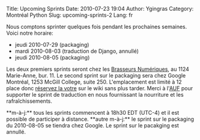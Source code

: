 Title: Upcoming Sprints
Date: 2010-07-23 19:04
Author: Ygingras
Category: Montréal Python
Slug: upcoming-sprints-2
Lang: fr

Nous comptons sprinter quelques fois pendant les prochaines semaines.
Voici notre horaire:

-   jeudi 2010-07-29 (packaging)
-   mardi 2010-08-03 (traduction de Django, annullé)
-   jeudi 2010-08-05 (packaging)

Les deux premiers sprints seront chez les [Brasseurs Numériques][], au
1124 Marie-Anne, bur. 11. Le second sprint sur le packaging sera chez
Google Montréal, 1253 McGill College, suite 250. L'emplacement est
limité à 12 place donc [réservez la votre][] sur le wiki sans plus
tarder. Merci à l'[AUF][] pour supporter le sprint de traduction en nous
fournissant la nourriture et les rafraîchissements.

</p>
**m-à-j:** tous les sprints commencent à 18h30 EDT (UTC-4) et il est
possible de participer à distance. **autre m-à-j:** le sprint sur le
packaging du 2010-08-05 se tiendra chez Google. Le sprint sur le
pacakging est annullé.<!--:-->

  [Brasseurs Numériques]: http://ajah.ca
  [réservez la votre]: http://wiki.montrealpython.org/index.php/Sprints
  [AUF]: http://auf.org
